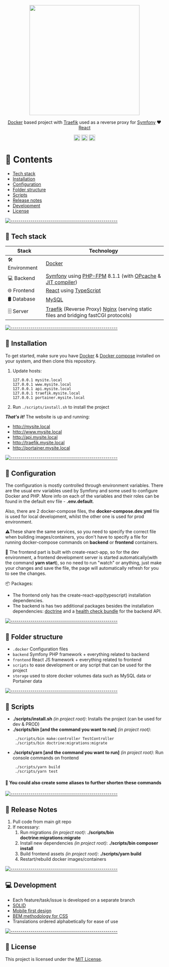 <p align="center"><img src="https://miro.medium.com/max/1400/1*i0eA090ppYCs3-fzPjkzOA.png" width="350"></p>
<p align="center">
   <a href="https://www.docker.com" target="_blank">Docker</a>
   based project with
   <a href="https://github.com/traefik/traefik#readme" target="_blank">Traefik</a>
   used as a reverse proxy for 
   <a href="https://github.com/symfony/symfony#readme" target="_blank">Symfony</a>
   ♥️
   <a href="https://github.com/facebook/react#readme" target="_blank">React</a>
</p>
<p align="center">
<a href="https://github.com/tjackenpacken/taskbar-groups/issues"><img alt="Issues open" src="https://img.shields.io/github/issues-raw/5ergiu/docker-traefik-portainer-nginx-symfony-react?style=for-the-badge" height="20"/></a>
<a href="https://github.com/tjackenpacken/taskbar-groups/"><img alt="Last commit" src="https://img.shields.io/github/last-commit/5ergiu/docker-traefik-portainer-nginx-symfony-react?style=for-the-badge" height="20"/></a>
<a href="https://github.com/tjackenpacken/taskbar-groups/blob/master/LICENSE"><img alt="Latest version" src="https://img.shields.io/github/license/5ergiu/docker-traefik-portainer-nginx-symfony-react?style=for-the-badge" height="20"/></a>
</p>

📖 Contents
========

* [Tech stack](#-tech-stack)
* [Installation](#-installation)
* [Configuration](#-configuration)
* [Folder structure](#-folder-structure)
* [Scripts](#-scripts)
* [Release notes](#-release-notes)
* [Development](#-development)
* [License](#-license)

[![-----------------------------------------------------](https://user-images.githubusercontent.com/56088716/103312593-8a37ff80-49eb-11eb-91d3-75488e21a0a9.png)]()

## 🧰 Tech stack

| Stack           | Technology                                                                                                                                                                                                                                                           |
|-----------------|----------------------------------------------------------------------------------------------------------------------------------------------------------------------------------------------------------------------------------------------------------------------|
| 🛠️ Environment | [Docker](https://www.docker.com/)                                                                                                                                                                                                                                    |
| 💻 Backend      | [Symfony](https://symfony.com/) using [PHP-FPM](https://www.php.net/manual/en/install.fpm.php) 8.1.1 (with [OPcache](https://devdojo.com/bobbyiliev/how-to-speed-up-your-laravel-application-with-php-opcache) & [JIT compiler](https://kinsta.com/blog/php-8/#jit)) |
| 🌐 Frontend     | [React](https://reactjs.org/) using [TypeScript](https://www.typescriptlang.org/)                                                                                                                                                                                    |
| 🛢 Database     | [MySQL](https://www.mysql.com/)                                                                                                                                                                                                                                      |
| 🗄️ Server      | [Traefik](https://traefik.io/) (Reverse Proxy) [Nginx](https://www.nginx.com/) (serving static files and bridging fastCGI protocols)                                                                                                                                 |

[![-----------------------------------------------------](https://user-images.githubusercontent.com/56088716/103312593-8a37ff80-49eb-11eb-91d3-75488e21a0a9.png)]()

## 💾 Installation

To get started, make sure you have [Docker](https://docs.docker.com/desktop/#download-and-install) & [Docker compose](https://docs.docker.com/compose/install)
installed on your system, and then clone this repository.

1. Update hosts:
   ```
   127.0.0.1 mysite.local
   127.0.0.1 www.mysite.local
   127.0.0.1 api.mysite.local
   127.0.0.1 traefik.mysite.local
   127.0.0.1 portainer.mysite.local
   ```

2. Run `./scripts/install.sh` to install the project

***That's it!*** The website is up and running:
- http://mysite.local
- http://www.mysite.local
- http://api.mysite.local
- http://traefik.mysite.local
- http://portainer.mysite.local

[![-----------------------------------------------------](https://user-images.githubusercontent.com/56088716/103312593-8a37ff80-49eb-11eb-91d3-75488e21a0a9.png)]()

## 🔧 Configuration

The configuration is mostly controlled through environment variables.
There are the usual env variables used by Symfony and some used to configure Docker and PHP.
More info on each of the variables and their roles can be found in the default env file - **.env.default**.

Also, there are 2 docker-compose files, the **docker-compose.dev.yml** file is used for local development, whilst
the other one is used for prod environment.

⚠️These share the same services, so you need to specify the correct file when building images/containers, you don't have to specify a file for running docker-compose commands
on **backend** or **frontend** containers.

🚨 The frontend part is built with create-react-app, so for the dev environment, a frontend development server is started automatically(with the command **yarn start**),
so no need to run "watch" or anything, just make your changes and save the file, the page will automatically refresh for you to see the changes.

📦 Packages:
* The frontend only has the create-react-app(typescript) installation dependencies.
* The backend is has two additional packages besides the installation dependencies: [doctrine](https://github.com/doctrine/orm#readme) and a [health check bundle](https://github.com/MacPaw/symfony-health-check-bundle#symfony-health-check-bundle) for the backend API.

[![-----------------------------------------------------](https://user-images.githubusercontent.com/56088716/103312593-8a37ff80-49eb-11eb-91d3-75488e21a0a9.png)]()

## 📁 Folder structure

- `.docker` Configuration files
- `backend` Symfony PHP framework + everything related to backend
- `frontend` React JS framework + everything related to frontend
- `scripts` to ease development or any script that can be used for the project
- `storage` used to store docker volumes data such as MySQL data or Portainer data

[![-----------------------------------------------------](https://user-images.githubusercontent.com/56088716/103312593-8a37ff80-49eb-11eb-91d3-75488e21a0a9.png)]()

## 📜 Scripts

- **./scripts/install.sh** *(in project root)*: Installs the project (can be used for dev & PROD)
- **./scripts/bin [and the command you want to run]** *(in project root)*:
  ```
   ./scripts/bin make:controller TestController
   ./scripts/bin doctrine:migrations:migrate
  ```
- **./scripts/yarn [and the command you want to run]** *(in project root)*: Run console commands on frontend
  ```
   ./scripts/yarn build
   ./scripts/yarn test
  ```

#### 🍪 You could also create some aliases to further shorten these commands

[![-----------------------------------------------------](https://user-images.githubusercontent.com/56088716/103312593-8a37ff80-49eb-11eb-91d3-75488e21a0a9.png)]()

## 📰 Release Notes

1. Pull code from main git repo
2. If necessary:
    1. Run migrations *(in project root)*: **./scripts/bin doctrine:migrations:migrate**
    2. Install new dependencies *(in project root)*: **./scripts/bin composer install**
    3. Build frontend assets *(in project root)*: **./scripts/yarn build**
    4. Restart/rebuild docker images/containers

[![-----------------------------------------------------](https://user-images.githubusercontent.com/56088716/103312593-8a37ff80-49eb-11eb-91d3-75488e21a0a9.png)]()

## 💻 Development

* Each feature/task/issue is developed on a separate branch
* [SOLID](https://geekflare.com/php-solid-principles/)
* [Mobile first design](https://medium.com/@Vincentxia77/what-is-mobile-first-design-why-its-important-how-to-make-it-7d3cf2e29d00)
* [BEM methodology for CSS](https://en.bem.info/methodology/)
* Translations ordered alphabetically for ease of use

[![-----------------------------------------------------](https://user-images.githubusercontent.com/56088716/103312593-8a37ff80-49eb-11eb-91d3-75488e21a0a9.png)]()

## 📄 License
This project is licensed under the [MIT License](https://github.com/5ergiu/docker-traefik-portainer-nginx-symfony-react/blob/main/LICENSE).
